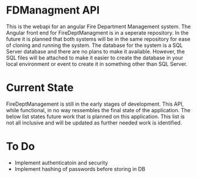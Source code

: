 # FDManagment API

<p>This is the webapi for an angular Fire Department Management system. The Angular front end for FireDeptManagment is in a seperate repository. In the future it is planned that both systems will be in the 
same repository for ease of cloning and running the system. The database for the system is a SQL Server database and there are no plans to make it available. However, the SQL files will be attached to make it 
easier to create the database in your local environment or event to create it in  something other than SQL Server.</p>

# Current State
<p>FireDeptManagement is still in the early stages of development. This API, while functional, in no way ressembles the final state of the application. The below list states future work that is planned on this application. This list
is not all inclusive and will be updated as further needed work is identified.</p>

# To Do
<ul>
	<li>Implement authenticatoin and security</li>
	<li>Implement hashing of passwords before storing in DB</li>
</ul>
